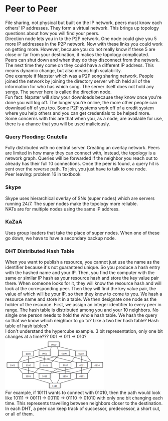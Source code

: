 # Peer to Peer
File sharing, not physical but built on the IP network, peers must know each others' IP addresses. They form a virtual network. This brings up topology questions about how you will find your peers.  
Direction node lets you in to the P2P network. One node could give you 5 more IP addresses in the P2P network. Now with these links you could work on getting more. However, because you do not really know if these 5 are close or far from your destination, it makes the topology complicated.  
Peers can shut down and when they do they disconnect from the network. The next time they come on they could have a different IP address. This means dynamic change, but also means high scalability.  
One example if Napster which was a P2P song sharing network. People joined the network by joining the directory server which held all of the information for who has which song. The server itself does not hold any songs. The server here is called the direction node.  
Fun fact: Napster will slow your downloads because they know once you're done you will log off. The longer you're online, the more other people can download off of you too. Some P2P systems work off of a credit system where you help others and you can get credentials to be helped more.  
Some concerns with this are that when you, as a node, are available for use, there is a chance that you will be used maliciously. 

### Query Flooding: Gnutella
Fully distributed with no central server. Creating an overlay network. Peers are limited in how many they can connect with, instead, the topology is a network graph. Queries will be forwarded if the neighbor you reach out to already has their full 10 connections. Once the peer is found, a query hit is sent over the reverse path. To join, you just have to talk to one node.  
Peer leaving: problem 16 in textbook

### Skype
Skype uses hierarchical overlay of SNs (super nodes) which are servers running 24/7. The super nodes make the topology more reliable.  
NATs are for multiple nodes using the same IP address.  

### KaZaA
Uses group leaders that take the place of super nodes. When one of these go down, we have to have a secondary backup node. 

### DHT Distributed Hash Table
When you want to publish a resource, you cannot just use the name as the identifier because it's not guaranteed unique. So you produce a hash entry with the hashed name and your IP. Then, you find the computer with the same or similar IP hash as your resource hash and store the key value pair there. When someone looks for it, they will know the resource hash and will look at the corresponding peer. Then they will find the key value pair, the value of which will be your IP, so then they know to come to you. 
We hash a resource name and store it in a table. We then designate one node as the holder of the resource. 
First, we assign an integer identifier to every peer in range. 
The hash table is distributed among you and your 10 neighbors. No single one person needs to hold the whole hash table. We hash the query so that we know which neighbor to go to? Like a two tier hash table? Hash table of hash tables?  
I don't understand the hypercube example. 3 bit representation, only one bit changes at a time??? 001 -> 011 -> 010?
![hypercube](https://github.com/lukechn99/github-quickstart/blob/master/4211/res/hypercube.png)  
For example, if 10111 wants to connect with 01010, then the path would look like 10111 -> 00111 -> 00110 -> 01110 -> 01010 with only one bit changing each time. This represents travelling between neighbors closer to the destination.  
In each DHT, a peer can keep track of successor, predecessor, a short cut, or all of them. 
